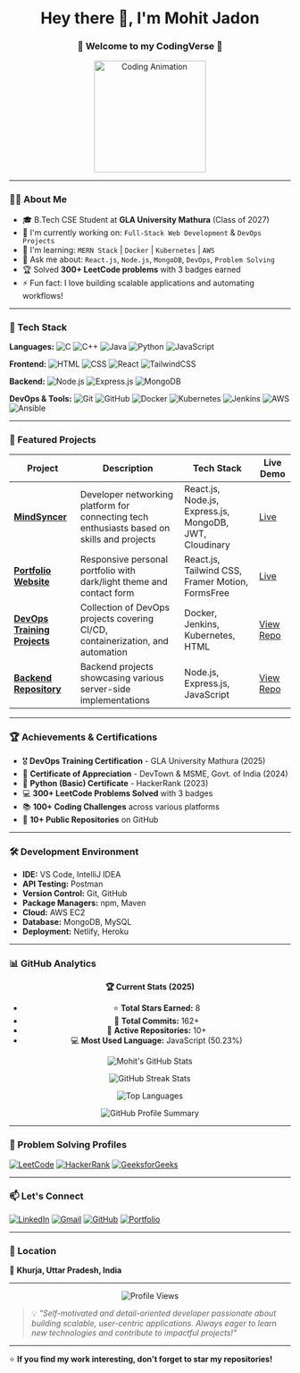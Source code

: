 <h1 align="center">Hey there 👋, I'm Mohit Jadon</h1>
<h3 align="center">🚀 Welcome to my CodingVerse 🌌</h3>
<p align="center">
  <img src="https://media.giphy.com/media/qgQUggAC3Pfv687qPC/giphy.gif" width="200" alt="Coding Animation" />
</p>

---

### 👨‍💻 About Me
- 🎓 B.Tech CSE Student at **GLA University Mathura** (Class of 2027)
- 🔭 I'm currently working on: `Full-Stack Web Development` & `DevOps Projects`
- 🌱 I'm learning: `MERN Stack` | `Docker` | `Kubernetes` | `AWS`
- 💬 Ask me about: `React.js`, `Node.js`, `MongoDB`, `DevOps`, `Problem Solving`
- 🏆 Solved **300+ LeetCode problems** with 3 badges earned
- ⚡ Fun fact: I love building scalable applications and automating workflows!

---

### 🧰 Tech Stack

**Languages:**
![C](https://img.shields.io/badge/C-00599C?style=for-the-badge&logo=c&logoColor=white)
![C++](https://img.shields.io/badge/C++-00599C?style=for-the-badge&logo=cplusplus&logoColor=white)
![Java](https://img.shields.io/badge/Java-ED8B00?style=for-the-badge&logo=openjdk&logoColor=white)
![Python](https://img.shields.io/badge/Python-3776AB?style=for-the-badge&logo=python&logoColor=white)
![JavaScript](https://img.shields.io/badge/JavaScript-F7DF1E?style=for-the-badge&logo=javascript&logoColor=black)

**Frontend:**
![HTML](https://img.shields.io/badge/HTML5-e34c26?style=for-the-badge&logo=html5&logoColor=white)
![CSS](https://img.shields.io/badge/CSS3-264de4?style=for-the-badge&logo=css3&logoColor=white)
![React](https://img.shields.io/badge/React-61DAFB?style=for-the-badge&logo=react&logoColor=black)
![TailwindCSS](https://img.shields.io/badge/TailwindCSS-06B6D4?style=for-the-badge&logo=tailwindcss&logoColor=white)

**Backend:**
![Node.js](https://img.shields.io/badge/Node.js-339933?style=for-the-badge&logo=nodedotjs&logoColor=white)
![Express.js](https://img.shields.io/badge/Express.js-000000?style=for-the-badge&logo=express&logoColor=white)
![MongoDB](https://img.shields.io/badge/MongoDB-4ea94b?style=for-the-badge&logo=mongodb&logoColor=white)

**DevOps & Tools:**
![Git](https://img.shields.io/badge/Git-F05032?style=for-the-badge&logo=git&logoColor=white)
![GitHub](https://img.shields.io/badge/GitHub-181717?style=for-the-badge&logo=github&logoColor=white)
![Docker](https://img.shields.io/badge/Docker-2496ED?style=for-the-badge&logo=docker&logoColor=white)
![Kubernetes](https://img.shields.io/badge/Kubernetes-326CE5?style=for-the-badge&logo=kubernetes&logoColor=white)
![Jenkins](https://img.shields.io/badge/Jenkins-D24939?style=for-the-badge&logo=jenkins&logoColor=white)
![AWS](https://img.shields.io/badge/AWS-232F3E?style=for-the-badge&logo=amazon-aws&logoColor=white)
![Ansible](https://img.shields.io/badge/Ansible-EE0000?style=for-the-badge&logo=ansible&logoColor=white)

---

### 📂 Featured Projects

| Project | Description | Tech Stack | Live Demo |
|---------|-------------|------------|-----------|
| **[MindSyncer](https://github.com/mohit2508-web/MindSyncer-Project)** | Developer networking platform for connecting tech enthusiasts based on skills and projects | React.js, Node.js, Express.js, MongoDB, JWT, Cloudinary | [Live](https://mindsyncer.netlify.app) |
| **[Portfolio Website](https://github.com/mohit2508-web/my-Protfolio-web)** | Responsive personal portfolio with dark/light theme and contact form | React.js, Tailwind CSS, Framer Motion, FormsFree | [Live](#) |
| **[DevOps Training Projects](https://github.com/mohit2508-web/DevOps-training-Jovac)** | Collection of DevOps projects covering CI/CD, containerization, and automation | Docker, Jenkins, Kubernetes, HTML | [View Repo](https://github.com/mohit2508-web/DevOps-training-Jovac) |
| **[Backend Repository](https://github.com/mohit2508-web/Backend-repo)** | Backend projects showcasing various server-side implementations | Node.js, Express.js, JavaScript | [View Repo](https://github.com/mohit2508-web/Backend-repo) |

---

### 🏆 Achievements & Certifications

- 🎖️ **DevOps Training Certification** - GLA University Mathura (2025)
- 🏅 **Certificate of Appreciation** - DevTown & MSME, Govt. of India (2024)
- 🐍 **Python (Basic) Certificate** - HackerRank (2023)
- 💻 **300+ LeetCode Problems Solved** with 3 badges
- 📚 **100+ Coding Challenges** across various platforms
- 🚀 **10+ Public Repositories** on GitHub

---

### 🛠️ Development Environment

- **IDE:** VS Code, IntelliJ IDEA
- **API Testing:** Postman
- **Version Control:** Git, GitHub
- **Package Managers:** npm, Maven
- **Cloud:** AWS EC2
- **Database:** MongoDB, MySQL
- **Deployment:** Netlify, Heroku

---

### 📊 GitHub Analytics

<div align="center">
  
**🏆 Current Stats (2025)**
- ⭐ **Total Stars Earned:** 8
- 📝 **Total Commits:** 162+
- 🎯 **Active Repositories:** 10+
- 💻 **Most Used Language:** JavaScript (50.23%)

</div>

<p align="center">
  <img src="https://github-readme-stats.vercel.app/api?username=mohit2508-web&show_icons=true&theme=radical&count_private=true&include_all_commits=true" alt="Mohit's GitHub Stats" />
</p>

<p align="center">
  <img src="https://github-readme-streak-stats.herokuapp.com/?user=mohit2508-web&theme=radical" alt="GitHub Streak Stats" />
</p>

<p align="center">
  <img src="https://github-readme-stats.vercel.app/api/top-langs/?username=mohit2508-web&layout=compact&theme=radical&langs_count=8" alt="Top Languages" />
</p>

<p align="center">
  <img src="https://github-profile-summary-cards.vercel.app/api/cards/profile-details?username=mohit2508-web&theme=radical" alt="GitHub Profile Summary" />
</p>

---

### 🌟 Problem Solving Profiles

[![LeetCode](https://img.shields.io/badge/LeetCode-FFA116?style=for-the-badge&logo=leetcode&logoColor=black)](https://leetcode.com/u/Jadon_Mohit/)
[![HackerRank](https://img.shields.io/badge/HackerRank-2EC866?style=for-the-badge&logo=hackerrank&logoColor=white)](https://www.hackerrank.com/profile/_2315001379)
[![GeeksforGeeks](https://img.shields.io/badge/GeeksforGeeks-298D46?style=for-the-badge&logo=geeksforgeeks&logoColor=white)](https://www.geeksforgeeks.org/user/mohitjado4gcf/)

---

### 📫 Let's Connect

[![LinkedIn](https://img.shields.io/badge/LinkedIn-0077B5?style=for-the-badge&logo=linkedin&logoColor=white)](https://www.linkedin.com/in/mohit-jadon-2123a335a)
[![Gmail](https://img.shields.io/badge/Gmail-D14836?style=for-the-badge&logo=gmail&logoColor=white)](mailto:mohitjadoonthakur@gmail.com)
[![GitHub](https://img.shields.io/badge/GitHub-181717?style=for-the-badge&logo=github&logoColor=white)](https://github.com/mohit2508-web)
[![Portfolio](https://img.shields.io/badge/Portfolio-FF5722?style=for-the-badge&logo=google-chrome&logoColor=white)](#)

---

### 📍 Location
📍 **Khurja, Uttar Pradesh, India**

---

<p align="center">
  <img src="https://komarev.com/ghpvc/?username=mohit2508-web&color=blueviolet&style=for-the-badge" alt="Profile Views" />
</p>

> 💡 *"Self-motivated and detail-oriented developer passionate about building scalable, user-centric applications. Always eager to learn new technologies and contribute to impactful projects!"*

---

⭐️ **If you find my work interesting, don't forget to star my repositories!**
